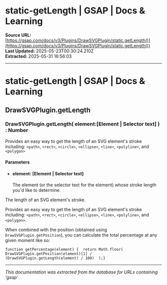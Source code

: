 # static-getLength | GSAP | Docs & Learning

**Source URL:** [https://gsap.com/docs/v3/Plugins/DrawSVGPlugin/static.getLength()](https://gsap.com/docs/v3/Plugins/DrawSVGPlugin/static.getLength())  
**Last Updated:** 2025-05-23T00:30:24.210Z  
**Extracted:** 2025-05-31 16:56:03

---

# static-getLength | GSAP | Docs & Learning

## DrawSVGPlugin.getLength

### DrawSVGPlugin.getLength( element:\[Element | Selector text\] ) : Number

Provides an easy way to get the length of an SVG element's stroke including: `<path>`, `<rect>`, `<circle>`, `<ellipse>`, `<line>`, `<polyline>`, and `<polygon>`

#### Parameters

*   #### **element**: \[Element | Selector text\]
    
    The element (or the selector text for the element) whose stroke length you'd like to determine.
    

The length of an SVG element's stroke.

Provides an easy way to get the length of an SVG element's stroke including: `<path>`, `<rect>`, `<circle>`, `<ellipse>`, `<line>`, `<polyline>`, and `<polygon>`.

When combined with the position (obtained using `DrawSVGPlugin.getPosition`), you can calculate the total percentage at any given moment like so:

```
function getPercentage(element) {  return Math.floor(    DrawSVGPlugin.getPosition(element)[1] /      (DrawSVGPlugin.getLength(element) / 100)  );}
```

---

*This documentation was extracted from the database for URLs containing 'gsap'*
